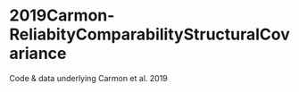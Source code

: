 # 2019Carmon-ReliabityComparabilityStructuralCovariance
Code &amp; data underlying Carmon et al. 2019
